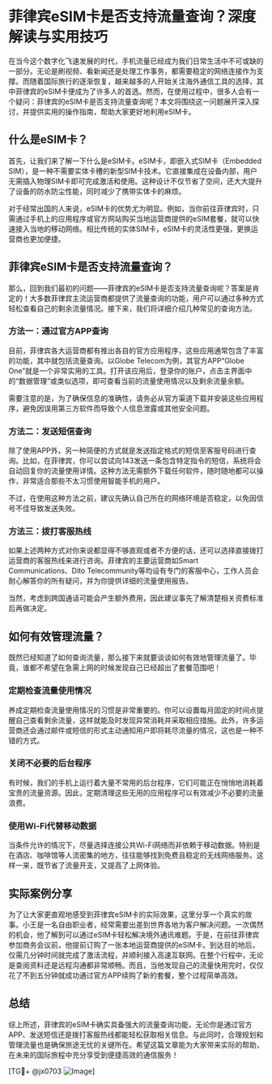 # 菲律宾eSIM卡是否支持流量查询？深度解读与实用技巧

在当今这个数字化飞速发展的时代，手机流量已经成为我们日常生活中不可或缺的一部分。无论是刷视频、看新闻还是处理工作事务，都需要稳定的网络连接作为支撑。而随着国际旅行的逐渐恢复，越来越多的人开始关注海外通信工具的选择，其中菲律宾的eSIM卡便成为了许多人的首选。然而，在使用过程中，很多人会有一个疑问：菲律宾的eSIM卡是否支持流量查询呢？本文将围绕这一问题展开深入探讨，并提供实用的操作指南，帮助大家更好地利用eSIM卡。

## 什么是eSIM卡？

首先，让我们来了解一下什么是eSIM卡。eSIM卡，即嵌入式SIM卡（Embedded SIM），是一种不需要实体卡槽的新型SIM卡技术。它直接集成在设备内部，用户无需插入物理SIM卡即可完成激活和使用。这种设计不仅节省了空间，还大大提升了设备的防水防尘性能，同时减少了携带实体卡的麻烦。

对于经常出国的人来说，eSIM卡的优势尤为明显。例如，当你前往菲律宾时，只需通过手机上的应用程序或官方网站购买当地运营商提供的eSIM套餐，就可以快速接入当地的移动网络。相比传统的实体SIM卡，eSIM卡的灵活性更强，更换运营商也更加便捷。

## 菲律宾eSIM卡是否支持流量查询？

那么，回到我们最初的问题——菲律宾的eSIM卡是否支持流量查询呢？答案是肯定的！大多数菲律宾主流运营商都提供了流量查询的功能，用户可以通过多种方式轻松查看自己的剩余流量情况。接下来，我们将详细介绍几种常见的查询方法。

### 方法一：通过官方APP查询

目前，菲律宾各大运营商都有推出各自的官方应用程序，这些应用通常包含了丰富的功能，其中就包括流量查询。以Globe Telecom为例，其官方APP“Globe One”就是一个非常实用的工具。打开该应用后，登录你的账户，点击主界面中的“数据管理”或类似选项，即可查看当前的流量使用情况以及剩余流量余额。

需要注意的是，为了确保信息的准确性，请务必从官方渠道下载并安装这些应用程序，避免因误用第三方软件而导致个人信息泄露或其他安全问题。

### 方法二：发送短信查询

除了使用APP外，另一种简便的方式就是发送指定格式的短信至客服号码进行查询。比如，在菲律宾，你可以尝试向143发送一条包含特定指令的短信，系统将会自动回复你的流量使用详情。这种方法无需额外下载任何软件，随时随地都可以操作，非常适合那些不太习惯使用智能手机的用户。

不过，在使用这种方法之前，建议先确认自己所在的网络环境是否稳定，以免因信号不佳导致发送失败。

### 方法三：拨打客服热线

如果上述两种方式对你来说都显得不够直观或者不方便的话，还可以选择直接拨打运营商的客服热线来进行咨询。菲律宾的主要运营商如Smart Communications、Dito Telecommunity等均设有专门的客服中心，工作人员会耐心解答你的所有疑问，并为你提供详细的流量使用报告。

当然，考虑到跨国通话可能会产生额外费用，因此建议事先了解清楚相关资费标准后再做决定。

## 如何有效管理流量？

既然已经知道了如何查询流量，那么接下来就要谈谈如何有效地管理流量了。毕竟，谁都不希望在急需上网的时候发现自己已经超出了套餐范围吧！

### 定期检查流量使用情况

养成定期检查流量使用情况的习惯是非常重要的。你可以设置每月固定的时间点提醒自己查看剩余流量，这样就能及时发现异常消耗并采取相应措施。此外，许多运营商还会通过邮件或短信的形式主动通知用户即将耗尽流量的情况，这也是一种不错的方式。

### 关闭不必要的后台程序

有时候，我们的手机上运行着大量不常用的后台程序，它们可能正在悄悄地消耗着宝贵的流量资源。因此，定期清理这些无用的应用程序可以有效减少不必要的流量浪费。

### 使用Wi-Fi代替移动数据

当条件允许的情况下，尽量选择连接公共Wi-Fi网络而非依赖于移动数据。特别是在酒店、咖啡馆等人流密集的地方，往往能够找到免费且稳定的无线网络服务。这样一来，既节省了流量开支，又提高了上网体验。

## 实际案例分享

为了让大家更直观地感受到菲律宾eSIM卡的实际效果，这里分享一个真实的故事。小王是一名自由职业者，经常需要出差到世界各地为客户解决问题。一次偶然的机会，他了解到可以通过eSIM卡轻松解决境外通讯难题。于是，在前往菲律宾参加商务会议前，他提前订购了一张本地运营商提供的eSIM卡。到达目的地后，仅需几分钟时间就完成了激活流程，并顺利接入高速互联网。在整个行程中，无论是查阅资料还是远程沟通都非常顺畅。而且，当他发现自己的流量快用完时，仅仅花了不到五分钟就成功通过官方APP续购了新的套餐，整个过程简单高效。

## 总结

综上所述，菲律宾的eSIM卡确实具备强大的流量查询功能，无论你是通过官方APP、发送短信还是拨打客服热线都能轻松获取相关信息。与此同时，合理规划和管理流量也是确保旅途无忧的关键所在。希望这篇文章能为大家带来实际的帮助，在未来的国际旅程中充分享受到便捷高效的通信服务！

[TG💪+ @jx0703 ![Image](https://github.com/user-attachments/assets/dbca1d08-cadb-493c-b0ec-ad6f7a83f270)]